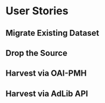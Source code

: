 # User Stories

## Migrate Existing Dataset

## Drop the Source

## Harvest via OAI-PMH

## Harvest via AdLib API



